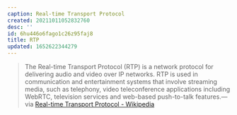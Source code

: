 ```yaml
---
caption: Real-time Transport Protocol
created: 20211011052832760
desc: ''
id: 6hu446o6fago1c26z95faj8
title: RTP
updated: 1652622344279
---
```

   
> The Real-time Transport Protocol (RTP) is a network protocol for delivering audio and video over IP networks. RTP is used in communication and entertainment systems that involve streaming media, such as telephony, video teleconference applications including WebRTC, television services and web-based push-to-talk features.—via [Real-time Transport Protocol - Wikipedia](https://en.wikipedia.org/wiki/Real-time_Transport_Protocol)